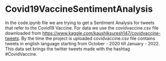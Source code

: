 # Covid19VaccineSentimentAnalysis

In the code.ipynb file we are trying to get a Sentiment Analysis for tweets that refer to the Covid19 Vaccine. For data we use the covidvaccine.csv file downloaded from https://www.kaggle.com/kaushiksuresh147/covidvaccine-tweets. By the time the project is uploaded covidvaccine.csv file contains tweets in english language starting from October - 2020 till January - 2022. This data set brings the twitter tweets made with the hashtag #CovidVaccine.
